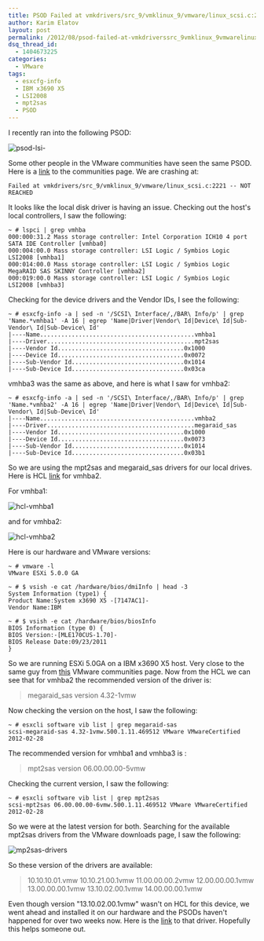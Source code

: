 ```yaml
---
title: PSOD Failed at vmkdrivers/src_9/vmklinux_9/vmware/linux_scsi.c:2221 — NOT REACHED
author: Karim Elatov
layout: post
permalink: /2012/08/psod-failed-at-vmkdriverssrc_9vmklinux_9vmwarelinux_scsi-c2221-not-reached/
dsq_thread_id:
  - 1404673225
categories:
  - VMware
tags:
  - esxcfg-info
  - IBM x3690 X5
  - LSI2008
  - mpt2sas
  - PSOD
---
```

I recently ran into the following PSOD:

![psod-lsi-](http://assets.virtuallyhyper.com/2012-08-psod-lsi-.png)

Some other people in the VMware communities have seen the same PSOD. Here is a [link](http://communities.vmware.com/message/2102510) to the communities page. We are crashing at:


	Failed at vmkdrivers/src_9/vmklinux_9/vmware/linux_scsi.c:2221 -- NOT REACHED


It looks like the local disk driver is having an issue. Checking out the host's local controllers, I saw the following:


	~ # lspci | grep vmhba
	000:000:31.2 Mass storage controller: Intel Corporation ICH10 4 port SATA IDE Controller [vmhba0]
	000:004:00.0 Mass storage controller: LSI Logic / Symbios Logic LSI2008 [vmhba1]
	000:014:00.0 Mass storage controller: LSI Logic / Symbios Logic MegaRAID SAS SKINNY Controller [vmhba2]
	000:019:00.0 Mass storage controller: LSI Logic / Symbios Logic LSI2008 [vmhba3]


Checking for the device drivers and the Vendor IDs, I see the following:


	~ # esxcfg-info -a | sed -n '/SCSI\ Interface/,/BAR\ Info/p' | grep 'Name.*vmhba1' -A 16 | egrep 'Name|Driver|Vendor\ Id|Device\ Id|Sub-Vendor\ Id|Sub-Device\ Id'
	|----Name............................................vmhba1
	|----Driver..........................................mpt2sas
	|----Vendor Id....................................0x1000
	|----Device Id....................................0x0072
	|----Sub-Vendor Id................................0x1014
	|----Sub-Device Id................................0x03ca


vmhba3 was the same as above, and here is what I saw for vmhba2:


	~ # esxcfg-info -a | sed -n '/SCSI\ Interface/,/BAR\ Info/p' | grep 'Name.*vmhba2' -A 16 | egrep 'Name|Driver|Vendor\ Id|Device\ Id|Sub-Vendor\ Id|Sub-Device\ Id'
	|----Name............................................vmhba2
	|----Driver..........................................megaraid_sas
	|----Vendor Id....................................0x1000
	|----Device Id....................................0x0073
	|----Sub-Vendor Id................................0x1014
	|----Sub-Device Id................................0x03b1


So we are using the mpt2sas and megaraid_sas drivers for our local drives. Here is HCL [link](http://www.vmware.com/resources/compatibility/detail.php?deviceCategory=io&productid=13971&deviceCategory=io&VID=1000&DID=0072&SVID=0000&SSID=0000&page=1&display_interval=10&sortColumn=Partner&sortOrder=Asc) for vmhba2.

For vmhba1:

![hcl-vmhba1](http://assets.virtuallyhyper.com/2012-08-hcl-vmhba1.png)

and for vmhba2:

![hcl-vmhba2](http://assets.virtuallyhyper.com/2012-08-hcl-vmhba2.png)

Here is our hardware and VMware versions:


	~ # vmware -l
	VMware ESXi 5.0.0 GA

	~ # $ vsish -e cat /hardware/bios/dmiInfo | head -3
	System Information (type1) {
	Product Name:System x3690 X5 -[7147AC1]-
	Vendor Name:IBM

	~ # $ vsish -e cat /hardware/bios/biosInfo
	BIOS Information (type 0) {
	BIOS Version:-[MLE170CUS-1.70]-
	BIOS Release Date:09/23/2011
	}


So we are running ESXi 5.0GA on a IBM x3690 X5 host. Very close to the same guy from [this](http://communities.vmware.com/message/2101833) VMware communities page. Now from the HCL we can see that for vmhba2 the recommended version of the driver is:

> megaraid_sas version 4.32-1vmw

Now checking the version on the host, I saw the following:


	~ # esxcli software vib list | grep megaraid-sas
	scsi-megaraid-sas 4.32-1vmw.500.1.11.469512 VMware VMwareCertified 2012-02-28


The recommended version for vmhba1 and vmhba3 is :

> mpt2sas version 06.00.00.00-5vmw

Checking the current version, I saw the following:


	~ # esxcli software vib list | grep mpt2sas
	scsi-mpt2sas 06.00.00.00-6vmw.500.1.11.469512 VMware VMwareCertified 2012-02-28


So we were at the latest version for both. Searching for the available mpt2sas drivers from the VMware downloads page, I saw the following:

![mp2sas-drivers](http://assets.virtuallyhyper.com/2012-08-mp2sas-drivers.png)

So these version of the drivers are available:

> 10.10.10.01.vmw
> 10.10.21.00.1vmw
> 11.00.00.00.2vmw
> 12.00.00.00.1vmw
> 13.00.00.00.1vmw
> 13.10.02.00.1vmw
> 14.00.00.00.1vmw

Even though version "13.10.02.00.1vmw" wasn't on HCL for this device, we went ahead and installed it on our hardware and the PSODs haven't happened for over two weeks now. Here is the [link](https://my.vmware.com/web/vmware/details?downloadGroup=DT-ESXI50-LSI-mpt2sas-131002001vmw&productId=24) to that driver. Hopefully this helps someone out.

